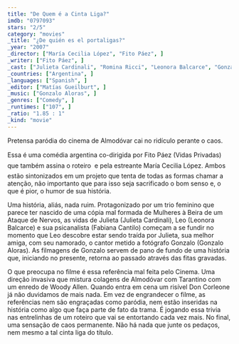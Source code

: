 ```yaml
---
title: "De Quem é a Cinta Liga?"
imdb: "0797093"
stars: "2/5"
category: "movies"
_title: "¿De quién es el portaligas?"
_year: "2007"
_director: ["María Cecilia López", "Fito Páez", ]
_writer: ["Fito Páez", ]
_cast: ["Julieta Cardinali", "Romina Ricci", "Leonora Balcarce", "Gonzalo Aloras", "Darío Grandinetti", "Verónica Llinás", "Cristina Banegas", "Fabiana Cantilo", "Lía Crucet", ]
_countries: ["Argentina", ]
_languages: ["Spanish", ]
_editor: ["Matías Gueilburt", ]
_music: ["Gonzalo Aloras", ]
_genres: ["Comedy", ]
_runtimes: ["107", ]
_ratio: "1.85 : 1"
_kind: "movie"
---
```

Pretensa paródia do cinema de Almodóvar cai no ridículo perante o caos.

Essa é uma comédia argentina co-dirigida por Fito Páez (Vidas Privadas)  que também assina o roteiro  e pela estreante María Cecilia López. Ambos estão sintonizados em um projeto que tenta de todas as formas chamar a atenção, não importanto que para isso seja sacrificado o bom senso e, o que é pior, o humor de sua história.

Uma história, aliás, nada ruim. Protagonizado por um trio feminino que parece ter nascido de uma cópia mal formada de Mulheres à Beira de um Ataque de Nervos, as vidas de Julieta (Julieta Cardinali), Leo (Leonora Balcarce) e sua psicanalista (Fabiana Cantilo) começam a se fundir no momento que Leo descobre estar sendo traída por Julieta, sua melhor amiga, com seu namorado, o cantor metido a fotógrafo Gonzalo (Gonzalo Aloras). As filmagens de Gonzalo servem de pano de fundo de uma história que, iniciando no presente, retorna ao passado através das fitas gravadas.

O que preocupa no filme é essa referência mal feita pelo Cinema. Uma direção invasiva que mistura colagens de Almodóvar com Tarantino com um enredo de Woody Allen. Quando entra em cena um risível Don Corleone já não duvidamos de mais nada. Em vez de engrandecer o filme, as referências nem são engraçadas como paródia, nem estão inseridas na história como algo que faça parte de fato da trama. É jogando essa trivia nas entrelinhas de um roteiro que vai se entortando cada vez mais. No final, uma sensação de caos permanente. Não há nada que junte os pedaços, nem mesmo a tal cinta liga do título.


